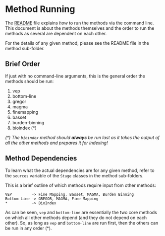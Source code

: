 # Method Running

The [README][readme] file explains _how_ to run the methods via the command line. This document is about the methods themselves and the order to run the methods as several are dependent on each other.

For the details of any given method, please see the README file in the method sub-folder.

## Brief Order

If just with no command-line arguments, this is the general order the methods should be run:

1. vep
2. bottom-line
4. gregor
5. magma
6. finemapping
7. basset
8. burden-binning
9. bioindex (*)

_(*) The `bioindex` method should __always__ be run last as it takes the output of all the other methods and prepares it for indexing!_

## Method Dependencies

To learn what the actual dependencies are for any given method, refer to the `sources` variable of the `Stage` classes in the method sub-folders.

This is a brief outline of which methods require input from other methods:

```
VEP         -> Fine Mapping, Basset, MAGMA, Burden Binning
Bottom Line -> GREGOR, MAGMA, Fine Mapping
*           -> BioIndex
```

As can be seen, `vep` and `bottom-line` are essentially the two core methods on which all other methods depend (and they do not depend on each other). So, as long as `vep` and `bottom-line` are run first, then the others can be run in any order (*).


[readme]: README.md

